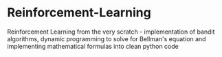 # Reinforcement-Learning
Reinforcement Learning from the very scratch - implementation of bandit algorithms, dynamic programming to solve for Bellman's equation and implementing mathematical formulas into clean python code
